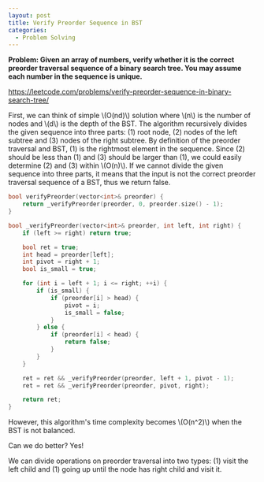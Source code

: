 ```yaml
---
layout: post
title: Verify Preorder Sequence in BST
categories:
  - Problem Solving
---
```

**Problem: Given an array of numbers, verify whether it is the correct preorder traversal sequence of a binary search tree. You may assume each number in the sequence is unique.**

<https://leetcode.com/problems/verify-preorder-sequence-in-binary-search-tree/>

First, we can think of simple \\(O(nd)\\) solution where \\(n\\) is the number of nodes and \\(d\\) is the depth of the BST. The algorithm recursively divides the given sequence into three parts: (1) root node, (2) nodes of the left subtree and (3) nodes of the right subtree. By definition of the preorder traversal and BST, (1) is the rightmost element in the sequence. Since (2) should be less than (1) and (3) should be larger than (1), we could easily determine (2) and (3) within \\(O(n)\\). If we cannot divide the given sequence into three parts, it means that the input is not the correct preorder traversal sequence of a BST, thus we return false.

```c++
bool verifyPreorder(vector<int>& preorder) {
    return _verifyPreorder(preorder, 0, preorder.size() - 1);
}

bool _verifyPreorder(vector<int>& preorder, int left, int right) {
    if (left >= right) return true;

    bool ret = true;
    int head = preorder[left];
    int pivot = right + 1;
    bool is_small = true;

    for (int i = left + 1; i <= right; ++i) {
        if (is_small) {
            if (preorder[i] > head) {
                pivot = i;
                is_small = false;
            }
        } else {
            if (preorder[i] < head) {
                return false;
            }
        }
    }

    ret = ret && _verifyPreorder(preorder, left + 1, pivot - 1);
    ret = ret && _verifyPreorder(preorder, pivot, right);

    return ret;
}
```
However, this algorithm's time complexity becomes \\(O(n^2)\\) when the BST is not balanced.

Can we do better? Yes!

We can divide operations on preorder traversal into two types: (1) visit the left child and (1) going up until the node has right child and visit it.
